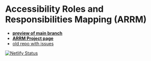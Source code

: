 # Accessibility Roles and Responsibilities Mapping (ARRM)

* **[preview of main branch](https://master--wai-arrm.netlify.app/planning/arrm/)**
* **[ARRM Project page](https://www.w3.org/WAI/EO/wiki/ARRM_Project_-_Accessibility_Roles_and_Responsibilities_Mapping)**
* [old repo with issues](https://github.com/w3c/wai-roles-responsibilities/issues?q=is%3Aissue)

[![Netlify Status](https://api.netlify.com/api/v1/badges/31182ad4-b21a-4063-a33e-2b7b7da44a1e/deploy-status?branch=draft)](https://app.netlify.com/sites/wai-arrm/deploys?branch=draft&filter=draft)
